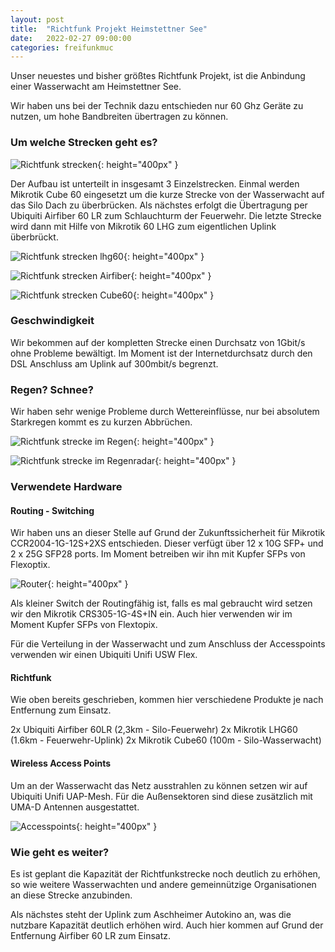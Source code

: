 ```yaml
---
layout: post
title:  "Richtfunk Projekt Heimstettner See"
date:   2022-02-27 09:00:00
categories: freifunkmuc
---
```


Unser neuestes und bisher größtes Richtfunk Projekt, ist die Anbindung einer Wasserwacht am Heimstettner See.

Wir haben uns bei der Technik dazu entschieden nur 60 Ghz Geräte zu nutzen, um hohe Bandbreiten übertragen zu können.

### Um welche Strecken geht es?

![Richtfunk strecken](/assets/posts/2022-02-27-rifu.png){: height="400px" }

Der Aufbau ist unterteilt in insgesamt 3 Einzelstrecken. Einmal werden Mikrotik Cube 60 eingesetzt um die kurze Strecke von der Wasserwacht auf das Silo Dach zu überbrücken. Als nächstes erfolgt die Übertragung per Ubiquiti Airfiber 60 LR zum Schlauchturm der Feuerwehr. Die letzte Strecke wird dann mit Hilfe von Mikrotik 60 LHG zum eigentlichen Uplink überbrückt.

![Richtfunk strecken lhg60](/assets/posts/2022-02-27-lhg60.jpg){: height="400px" }

![Richtfunk strecken Airfiber](/assets/posts/2022-02-27-see-airfiber.jpg){: height="400px" }

![Richtfunk strecken Cube60](/assets/posts/2022-02-27-see-cube60.jpg){: height="400px" }

### Geschwindigkeit

Wir bekommen auf der kompletten Strecke einen Durchsatz von 1Gbit/s ohne Probleme bewältigt. Im Moment ist der Internetdurchsatz durch den DSL Anschluss am Uplink auf 300mbit/s begrenzt.

### Regen? Schnee?

Wir haben sehr wenige Probleme durch Wettereinflüsse, nur bei absolutem Starkregen kommt es zu kurzen Abbrüchen.

![Richtfunk strecke im Regen](/assets/posts/2022-02-27-see-regen-rifu.jpg){: height="400px" }

![Richtfunk strecke im Regenradar](/assets/posts/2022-02-27-see-regen.jpg){: height="400px" }


### Verwendete Hardware

#### Routing - Switching

Wir haben uns an dieser Stelle auf Grund der Zukunftssicherheit für Mikrotik CCR2004-1G-12S+2XS entschieden. Dieser verfügt über 12 x 10G SFP+ und 2 x 25G SFP28 ports. Im Moment betreiben wir ihn mit Kupfer SFPs von Flexoptix.

![Router](/assets/posts/2022-02-27-see-router.jpeg){: height="400px" }

Als kleiner Switch der Routingfähig ist, falls es mal gebraucht wird setzen wir den Mikrotik CRS305-1G-4S+IN ein. Auch hier verwenden wir im Moment Kupfer SFPs von Flextopix.

Für die Verteilung in der Wasserwacht und zum Anschluss der Accesspoints verwenden wir einen Ubiquiti Unifi USW Flex.

#### Richtfunk

Wie oben bereits geschrieben, kommen hier verschiedene Produkte je nach Entfernung zum Einsatz.

2x Ubiquiti Airfiber 60LR (2,3km - Silo-Feuerwehr)
2x Mikrotik LHG60 (1.6km - Feuerwehr-Uplink) 
2x Mikrotik Cube60 (100m - Silo-Wasserwacht)

#### Wireless Access Points

Um an der Wasserwacht das Netz ausstrahlen zu können setzen wir auf Ubiquiti Unifi UAP-Mesh. Für die Außensektoren sind diese zusätzlich mit UMA-D Antennen ausgestattet.

![Accesspoints](/assets/posts/2022-02-27-see-unifi-ap.jpg){: height="400px" }

### Wie geht es weiter?

Es ist geplant die Kapazität der Richtfunkstrecke noch deutlich zu erhöhen, so wie weitere Wasserwachten und andere gemeinnützige Organisationen an diese Strecke anzubinden.

Als nächstes steht der Uplink zum Aschheimer Autokino an, was die nutzbare Kapazität deutlich erhöhen wird. Auch hier kommen auf Grund der Entfernung Airfiber 60 LR zum Einsatz.
